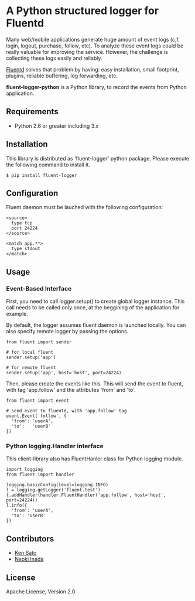 # A Python structured logger for Fluentd


Many web/mobile applications generate huge amount of event logs (c,f. login, logout, purchase, follow, etc). To analyze these event logs could be really valuable for improving the service. However, the challenge is collecting these logs easily and reliably.

[Fluentd](http://github.com/fluent/fluentd) solves that problem by having: easy installation, small footprint, plugins, reliable buffering, log forwarding, etc.

**fluent-logger-python** is a Python library, to record the events from Python application.

## Requirements

* Python 2.6 or greater including 3.x

## Installation

This library is distributed as 'fluent-logger' python package. Please execute the following command to install it.

    $ pip install fluent-logger

## Configuration

Fluent daemon must be lauched with the following configuration:

    <source>
      type tcp
      port 24224
    </source>

    <match app.**>
      type stdout
    </match>

## Usage

### Event-Based Interface

First, you need to call logger.setup() to create global logger instance. This call needs to be called only once, at the beggining of the application for example.

By default, the logger assumes fluent daemon is launched locally. You can also specify remote logger by passing the options.

    from fluent import sender
    
    # for local fluent
    sender.setup('app')
    
    # for remote fluent
    sender.setup('app', host='host', port=24224)

Then, please create the events like this. This will send the event to fluent, with tag 'app.follow' and the attributes 'from' and 'to'.

    from fluent import event

    # send event to fluentd, with 'app.follow' tag
    event.Event('follow', {
      'from': 'userA',
      'to':   'userB'
    })

### Python logging.Handler interface

This client-library also has FluentHanler class for Python logging module.

    import logging
    from fluent import handler
    
    logging.basicConfig(level=logging.INFO)
    l = logging.getLogger('fluent.test')
    l.addHandler(handler.FluentHandler('app.follow', host='host', port=24224))
    l.info({
      'from': 'userA',
      'to': 'userB'
    })
    
## Contributors

* [Ken Sato](https://github.com/ksato9700)
* [Naoki Inada](http://github.com/methane)

## License

Apache License, Version 2.0
